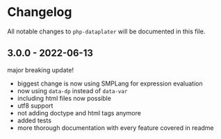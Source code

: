 # Changelog

All notable changes to `php-dataplater` will be documented in this file.

## 3.0.0 - 2022-06-13

major breaking update!

- biggest change is now using SMPLang for expression evaluation
- now using `data-dp` instead of `data-var`
- including html files now possible
- utf8 support
- not adding doctype and html tags anymore
- added tests
- more thorough documentation with every feature covered in readme
